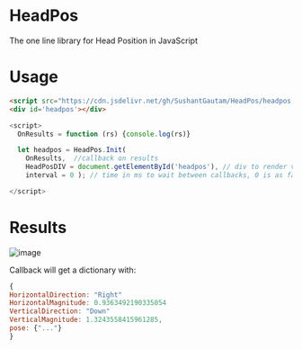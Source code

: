 # HeadPos
The one line library for Head Position in JavaScript

# Usage


```html
<script src="https://cdn.jsdelivr.net/gh/SushantGautam/HeadPos/headpos.js"></script>
<div id='headpos'></div>
```


```javascript
<script>
  OnResults = function (rs) {console.log(rs)}

  let headpos = HeadPos.Init(
    OnResults,  //callback on results
    HeadPosDIV = document.getElementById('headpos'), // div to render video canvas
    interval = 0 ); // time in ms to wait between callbacks, 0 is as fast as possible

</script>
```

# Results
![image](https://user-images.githubusercontent.com/16721983/135709814-4f134c07-9ba5-4e02-abe4-47d6894819b5.png)

Callback will get a dictionary with:
```javascript
{
HorizontalDirection: "Right"
HorizontalMagnitude: 0.9363492190335054
VerticalDirection: "Down"
VerticalMagnitude: 1.3243558415961285,
pose: {"..."}
}
```
